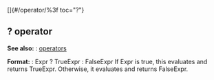 []{#/operator/%3f toc="?"}
  ## ? operator
  **See also:**
  :   [operators](ref/operator)
  <!-- -->
  **Format:**
  :   Expr ? TrueExpr : FalseExpr
  If Expr is true, this evaluates and returns TrueExpr. Otherwise, it
  evaluates and returns FalseExpr.